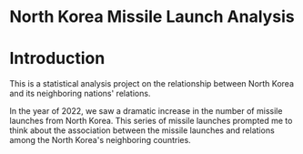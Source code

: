# North Korea Missile Launch Analysis

# Introduction

This is a statistical analysis project on the relationship between North Korea and its neighboring nations' relations.

In the year of 2022, we saw a dramatic increase in the number of missile launches from North Korea. 
This series of missile launches prompted me to think about the association between the missile launches and relations among the North Korea's neighboring countries. 

## <a href="#" onclick='window.open("https://sites.google.com/student.american.edu/data-analytics/projects/north-korea-missile-project");return false;' ></a>
